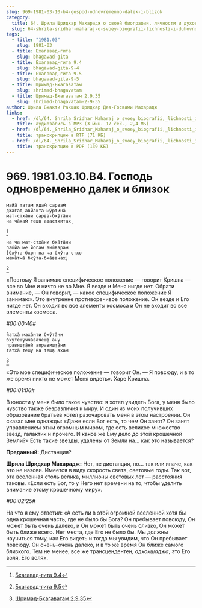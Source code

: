```yaml
---
slug: 969-1981-03-10-b4-gospod-odnovremenno-dalek-i-blizok
category:
  title: 64. Шрила Шридхар Махарадж о своей биографии, личности и духовном опыте
  slug: 64-shrila-sridhar-maharaj-o-svoey-biografii-lichnosti-i-duhovnom-opyte
tags:
  - title: "1981.03"
    slug: 1981-03
  - title: Бхагавад-гита
    slug: bhagavad-gita
  - title: Бхагавад-гита 9.4
    slug: bhagavad-gita-9-4
  - title: Бхагавад-гита 9.5
    slug: bhagavad-gita-9-5
  - title: Шримад-Бхагаватам
    slug: shrimad-bhagavatam
  - title: Шримад-Бхагаватам 2.9.35
    slug: shrimad-bhagavatam-2-9-35
author: Шрила Бхакти Ракшак Шридхар Дев-Госвами Махарадж
links:
  - href: /dl/64._Shrila_Sridhar_Maharaj_o_svoey_biografii,_lichnosti_i_duhovnom_opyte/969_1981.03.10.B4_SridharMj_Gospod_odnovremenno_dalek_i_blizok.mp3
    title: аудиозапись в MP3 (3 мин. 17 сек., 2,4 МБ)
  - href: /dl/64._Shrila_Sridhar_Maharaj_o_svoey_biografii,_lichnosti_i_duhovnom_opyte/969_1981.03.10.B4_SridharMj_Gospod_odnovremenno_dalek_i_blizok.rtf
    title: транскрипцию в RTF (71 КБ)
  - href: /dl/64._Shrila_Sridhar_Maharaj_o_svoey_biografii,_lichnosti_i_duhovnom_opyte/969_1981.03.10.B4_SridharMj_Gospod_odnovremenno_dalek_i_blizok.pdf
    title: транскрипцию в PDF (139 КБ)
---
```


# 969. 1981.03.10.B4. Господь одновременно далек и близок

    майа̄ татам идам̇ сарвам̇
    джагад авйакта-мӯртина̄
    мат-стха̄ни сарва-бхӯта̄ни
    на ча̄хам̇ теш̣в авастхитах̣
[^_ftn1]

    на ча мат-стха̄ни бха̄та̄ни
    паш́йа ме йогам аиш́варам
    [бхӯта-бхр̣н на ча бхӯта-стхо
    мама̄тма̄ бхӯта-бха̄ванах̣]
[^_ftn2]

«Поэтому Я занимаю специфическое положение — говорит Кришна — все во Мне и ничто не во Мне. Я везде и Меня нигде нет. Обрати внимание, — Он говорит, — какое специфическое положение Я занимаю». Это внутренне противоречивое положение. Он везде и Его нигде нет. Он входит во все элементы космоса и Он не входит во все элементы космоса.

*#00:00:40#*

    йатха̄ маха̄нти бхӯта̄ни
    бхӯтеш̣ӯчча̄вачеш̣в ану
    правиш̣т̣а̄нй аправиш̣т̣а̄ни
    татха̄ теш̣у на теш̣в ахам
[^_ftn3]

«Это мое специфическое положение — говорит Он. — Я повсюду, и в то же время никто не может Меня видеть». Харе Кришна.

*#00:01:06#*

В юности у меня было такое чувство: я хотел увидеть Бога, у меня было чувство также безразличия к миру. И один из моих получивших образование братьев хотел разочаровать меня в этом настроении. Он сказал мне однажды: «Даже если Бог есть, то чем Он занят? Он занят управлением этим огромным миром, где есть великое множество звезд, галактик и прочего. И какое же Ему дело до этой крошечной Земли?» Есть такие звезды, удалены от Земли на… как это называется?

**Преданный:** Дистанция?

**Шрила Шридхар Махарадж:** Нет, не дистанция, но… так или иначе, как это не назови. Имеется в виду скорость света, световые годы. Так вот, эта вселенная столь велика, миллионы световых лет — расстояния таковы. «Если есть Бог, то у Него нет времени на то, чтобы уделить внимание этому крошечному миру».

*#00:02:25#*

На что я ему ответил: «А есть ли в этой огромной вселенной хотя бы одна крошечная часть, где не было бы Бога? Он пребывает повсюду, Он может быть очень далеко, и Он может быть очень близко, Он может быть ближе всего. Нет места, где Его не было бы. Мы должны научиться тому, как Его видеть и тогда мы увидим, что Он пребывает повсюду. Он очень-очень далеко, и в то же время Он ближе самого близкого. Тем не менее, все же трансцендентен, *адхокшаджа*, это Его воля, Его воля».



[^_ftn1]: [Бхагавад-гита 9.4](../notes/bhagavad-gita/bhagavad-gita-9-4.md)

[^_ftn2]: [Бхагавад-гита 9.5](../notes/bhagavad-gita/bhagavad-gita-9-5.md)

[^_ftn3]: [Шримад-Бхагаватам 2.9.35](../notes/shrimad-bhagavatam/shrimad-bhagavatam-2-9-35.md)
